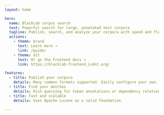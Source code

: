 ```yaml
---
layout: home

hero:
  name: BlackLab corpus search
  text: Powerful search for large, annotated text corpora
  tagline: Publish, search, and analyze your corpora with speed and flexibility
  actions:
    - theme: brand
      text: Learn more →
      link: /guide/
    - theme: alt
      text: Or go the Frontend docs →
      link: https://blacklab-frontend.ivdnt.org/

features:
  - title: Publish your corpora
    details: Many common formats supported. Easily configure your own.
  - title: Find your matches
    details: Rich querying for token annotations or dependency relations.
  - title: Fast and scalable
    details: Uses Apache Lucene as a solid foundation.

---
```

